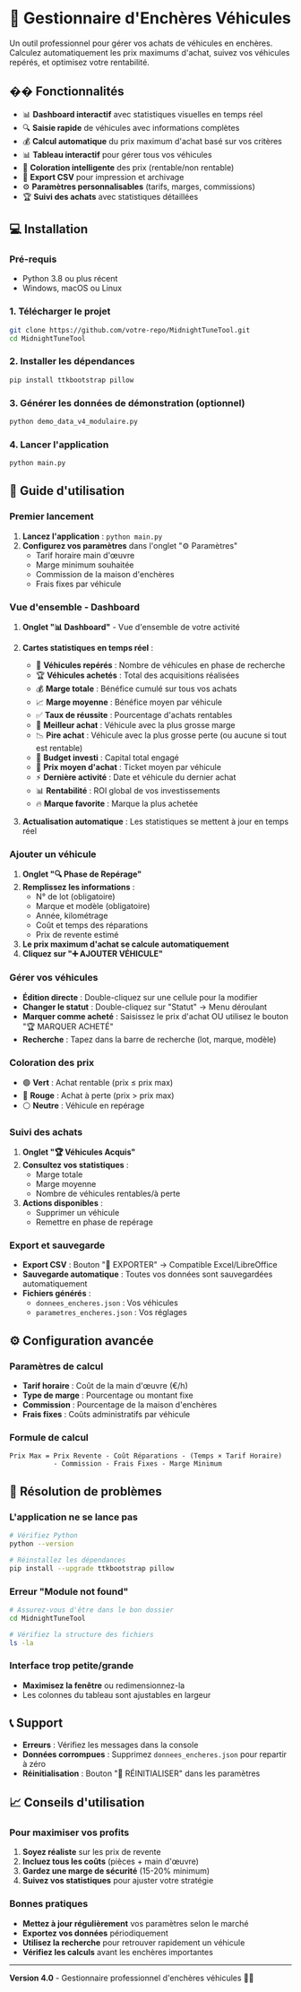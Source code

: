 # 🚗 Gestionnaire d'Enchères Véhicules

Un outil professionnel pour gérer vos achats de véhicules en enchères. Calculez automatiquement les prix maximums d'achat, suivez vos véhicules repérés, et optimisez votre rentabilité.

## �� Fonctionnalités

- 📊 **Dashboard interactif** avec statistiques visuelles en temps réel
- 🔍 **Saisie rapide** de véhicules avec informations complètes
- 💰 **Calcul automatique** du prix maximum d'achat basé sur vos critères
- 📊 **Tableau interactif** pour gérer tous vos véhicules
- 🎨 **Coloration intelligente** des prix (rentable/non rentable)
- 📄 **Export CSV** pour impression et archivage
- ⚙️ **Paramètres personnalisables** (tarifs, marges, commissions)
- 🏆 **Suivi des achats** avec statistiques détaillées

## 💻 Installation

### Pré-requis
- Python 3.8 ou plus récent
- Windows, macOS ou Linux

### 1. Télécharger le projet
```bash
git clone https://github.com/votre-repo/MidnightTuneTool.git
cd MidnightTuneTool
```

### 2. Installer les dépendances
```bash
pip install ttkbootstrap pillow
```

### 3. Générer les données de démonstration (optionnel)
```bash
python demo_data_v4_modulaire.py
```

### 4. Lancer l'application
```bash
python main.py
```

## 🚀 Guide d'utilisation

### Premier lancement
1. **Lancez l'application** : `python main.py`
2. **Configurez vos paramètres** dans l'onglet "⚙️ Paramètres"
   - Tarif horaire main d'œuvre
   - Marge minimum souhaitée
   - Commission de la maison d'enchères
   - Frais fixes par véhicule

### Vue d'ensemble - Dashboard
1. **Onglet "📊 Dashboard"** - Vue d'ensemble de votre activité
2. **Cartes statistiques en temps réel** :
   - 🚗 **Véhicules repérés** : Nombre de véhicules en phase de recherche
   - 🏆 **Véhicules achetés** : Total des acquisitions réalisées
   - 💰 **Marge totale** : Bénéfice cumulé sur tous vos achats
   - 📈 **Marge moyenne** : Bénéfice moyen par véhicule
   - ✅ **Taux de réussite** : Pourcentage d'achats rentables
   - 🥇 **Meilleur achat** : Véhicule avec la plus grosse marge
   - 📉 **Pire achat** : Véhicule avec la plus grosse perte (ou aucune si tout est rentable)
   - 💸 **Budget investi** : Capital total engagé
   - 🎯 **Prix moyen d'achat** : Ticket moyen par véhicule
   - ⚡ **Dernière activité** : Date et véhicule du dernier achat
   - 📊 **Rentabilité** : ROI global de vos investissements
   - 🔥 **Marque favorite** : Marque la plus achetée

3. **Actualisation automatique** : Les statistiques se mettent à jour en temps réel

### Ajouter un véhicule
1. **Onglet "🔍 Phase de Repérage"**
2. **Remplissez les informations** :
   - N° de lot (obligatoire)
   - Marque et modèle (obligatoire)
   - Année, kilométrage
   - Coût et temps des réparations
   - Prix de revente estimé
3. **Le prix maximum d'achat se calcule automatiquement**
4. **Cliquez sur "➕ AJOUTER VÉHICULE"**

### Gérer vos véhicules
- **Édition directe** : Double-cliquez sur une cellule pour la modifier
- **Changer le statut** : Double-cliquez sur "Statut" → Menu déroulant
- **Marquer comme acheté** : Saisissez le prix d'achat OU utilisez le bouton "🏆 MARQUER ACHETÉ"
- **Recherche** : Tapez dans la barre de recherche (lot, marque, modèle)

### Coloration des prix
- 🟢 **Vert** : Achat rentable (prix ≤ prix max)
- 🔴 **Rouge** : Achat à perte (prix > prix max)
- ⚪ **Neutre** : Véhicule en repérage

### Suivi des achats
1. **Onglet "🏆 Véhicules Acquis"**
2. **Consultez vos statistiques** :
   - Marge totale
   - Marge moyenne
   - Nombre de véhicules rentables/à perte
3. **Actions disponibles** :
   - Supprimer un véhicule
   - Remettre en phase de repérage

### Export et sauvegarde
- **Export CSV** : Bouton "📄 EXPORTER" → Compatible Excel/LibreOffice
- **Sauvegarde automatique** : Toutes vos données sont sauvegardées automatiquement
- **Fichiers générés** :
  - `donnees_encheres.json` : Vos véhicules
  - `parametres_encheres.json` : Vos réglages

## ⚙️ Configuration avancée

### Paramètres de calcul
- **Tarif horaire** : Coût de la main d'œuvre (€/h)
- **Type de marge** : Pourcentage ou montant fixe
- **Commission** : Pourcentage de la maison d'enchères
- **Frais fixes** : Coûts administratifs par véhicule

### Formule de calcul
```
Prix Max = Prix Revente - Coût Réparations - (Temps × Tarif Horaire) 
           - Commission - Frais Fixes - Marge Minimum
```

## 🛟 Résolution de problèmes

### L'application ne se lance pas
```bash
# Vérifiez Python
python --version

# Réinstallez les dépendances
pip install --upgrade ttkbootstrap pillow
```

### Erreur "Module not found"
```bash
# Assurez-vous d'être dans le bon dossier
cd MidnightTuneTool

# Vérifiez la structure des fichiers
ls -la
```

### Interface trop petite/grande
- **Maximisez la fenêtre** ou redimensionnez-la
- Les colonnes du tableau sont ajustables en largeur

## 📞 Support

- **Erreurs** : Vérifiez les messages dans la console
- **Données corrompues** : Supprimez `donnees_encheres.json` pour repartir à zéro
- **Réinitialisation** : Bouton "🔄 RÉINITIALISER" dans les paramètres

## 📈 Conseils d'utilisation

### Pour maximiser vos profits
1. **Soyez réaliste** sur les prix de revente
2. **Incluez tous les coûts** (pièces + main d'œuvre)
3. **Gardez une marge de sécurité** (15-20% minimum)
4. **Suivez vos statistiques** pour ajuster votre stratégie

### Bonnes pratiques
- **Mettez à jour régulièrement** vos paramètres selon le marché
- **Exportez vos données** périodiquement
- **Utilisez la recherche** pour retrouver rapidement un véhicule
- **Vérifiez les calculs** avant les enchères importantes

---

**Version 4.0** - Gestionnaire professionnel d'enchères véhicules 🚗✨ 
